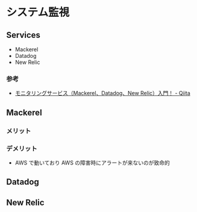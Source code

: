 # システム監視

## Services
- Mackerel
- Datadog
- New Relic

### 参考
- [モニタリングサービス（Mackerel、Datadog、New Relic）入門！ - Qiita](https://qiita.com/uzresk/items/fa58720acbe7672607c9)


## Mackerel
### メリット
### デメリット
- AWS で動いており AWS の障害時にアラートが来ないのが致命的

## Datadog

## New Relic
